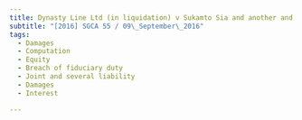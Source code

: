 ```yaml
---
title: Dynasty Line Ltd (in liquidation) v Sukamto Sia and another and another appeal 
subtitle: "[2016] SGCA 55 / 09\_September\_2016"
tags:
  - Damages
  - Computation
  - Equity
  - Breach of fiduciary duty
  - Joint and several liability
  - Damages
  - Interest

---
```


